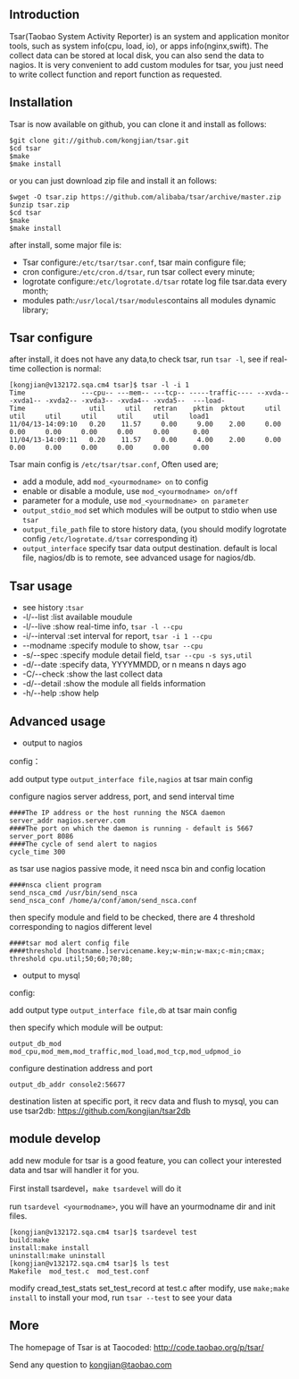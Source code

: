 Introduction
------------
Tsar(Taobao System Activity Reporter) is an system and application monitor tools, such as system info(cpu, load, io), or apps info(nginx,swift). The collect data can be stored at local disk, you can also send the data to nagios.
It is very convenient to add custom modules for tsar, you just need to write collect function and report function as requested.

Installation
-------------
Tsar is now available on github, you can clone it and install as follows:

    $git clone git://github.com/kongjian/tsar.git
    $cd tsar
    $make
    $make install
or you can just download zip file and install it an follows:

    $wget -O tsar.zip https://github.com/alibaba/tsar/archive/master.zip
    $unzip tsar.zip
    $cd tsar
    $make 
    $make install

after install, some major file is:

* Tsar configure:`/etc/tsar/tsar.conf`, tsar main configure file;
* cron configure:`/etc/cron.d/tsar`, run tsar collect every minute;
* logrotate configure:`/etc/logrotate.d/tsar` rotate log file tsar.data every month;
* modules path:`/usr/local/tsar/modules`contains all modules dynamic library;

Tsar configure
-------------
after install, it does not have any data,to check tsar, run `tsar -l`, see if real-time collection is normal:

    [kongjian@v132172.sqa.cm4 tsar]$ tsar -l -i 1
    Time              ---cpu-- ---mem-- ---tcp-- -----traffic---- --xvda-- -xvda1-- -xvda2-- -xvda3-- -xvda4-- -xvda5--  ---load- 
    Time                util     util   retran    pktin  pktout     util     util     util     util     util     util     load1   
    11/04/13-14:09:10   0.20    11.57     0.00     9.00    2.00     0.00     0.00     0.00     0.00     0.00     0.00      0.00   
    11/04/13-14:09:11   0.20    11.57     0.00     4.00    2.00     0.00     0.00     0.00     0.00     0.00     0.00      0.00   

Tsar main config is `/etc/tsar/tsar.conf`, Often used are;
* add a module, add `mod_<yourmodname> on` to config
* enable or disable a module, use `mod_<yourmodname> on/off`
* parameter for a module, use `mod_<yourmodname> on parameter`
* `output_stdio_mod` set which modules will be output to stdio when use `tsar`
* `output_file_path` file to store history data, (you should modify logrotate config `/etc/logrotate.d/tsar` corresponding it)
* `output_interface` specify tsar data output destination. default is local file, nagios/db is to remote, see advanced usage for nagios/db.

Tsar usage
-------------
* see history :`tsar`  
* -l/--list :list available moudule 
* -l/--live :show real-time info, `tsar -l --cpu`
* -i/--interval :set interval for report, `tsar -i 1 --cpu`
* --modname :specify module to show, `tsar --cpu`
* -s/--spec :specify module detail field, `tsar --cpu -s sys,util`
* -d/--date :specify data, YYYYMMDD, or n means n days ago
* -C/--check :show the last collect data
* -d/--detail :show the module all fields information
* -h/--help :show help

Advanced usage
-------------
* output to nagios

config：

add output type `output_interface file,nagios` at tsar main config

configure nagios server address, port, and send interval time

    ####The IP address or the host running the NSCA daemon
    server_addr nagios.server.com
    ####The port on which the daemon is running - default is 5667
    server_port 8086
    ####The cycle of send alert to nagios
    cycle_time 300
    
as tsar use nagios passive mode, it need nsca bin and config location

    ####nsca client program
    send_nsca_cmd /usr/bin/send_nsca
    send_nsca_conf /home/a/conf/amon/send_nsca.conf

then specify module and field to be checked, there are 4 threshold corresponding to nagios different level

    ####tsar mod alert config file
    ####threshold [hostname.]servicename.key;w-min;w-max;c-min;cmax;
    threshold cpu.util;50;60;70;80;

* output to mysql

config:

add output type `output_interface file,db` at tsar main config

then specify which module will be output:

    output_db_mod mod_cpu,mod_mem,mod_traffic,mod_load,mod_tcp,mod_udpmod_io

configure destination address and port

    output_db_addr console2:56677
 
destination listen at specific port, it recv data and flush to mysql, you can use tsar2db: https://github.com/kongjian/tsar2db

module develop
-------------
add new module for tsar is a good feature, you can collect your interested data and tsar will handler it for you.

First install tsardevel，`make tsardevel` will do it

run `tsardevel <yourmodname>`, you will have an yourmodname dir and init files.

    [kongjian@v132172.sqa.cm4 tsar]$ tsardevel test 
    build:make
    install:make install
    uninstall:make uninstall
    [kongjian@v132172.sqa.cm4 tsar]$ ls test
    Makefile  mod_test.c  mod_test.conf

modify cread_test_stats set_test_record at test.c
after modify, use `make;make install` to install your mod, run `tsar --test` to see your data

More
-------------
The homepage of Tsar is at Taocoded: http://code.taobao.org/p/tsar/

Send any question to kongjian@taobao.com
